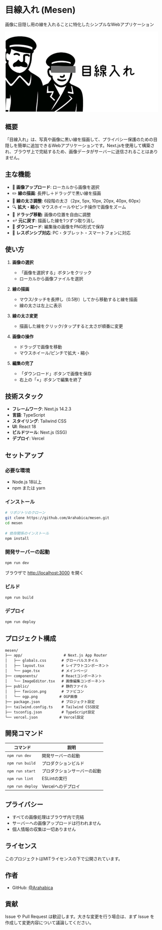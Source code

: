 # 目線入れ (Mesen)

画像に目隠し用の線を入れることに特化したシンプルなWebアプリケーション

![ogp](./public/ogp.png)

## 概要

「目線入れ」は、写真や画像に黒い線を描画して、プライバシー保護のための目隠しを簡単に追加できるWebアプリケーションです。Next.jsを使用して構築され、ブラウザ上で完結するため、画像データがサーバーに送信されることはありません。

## 主な機能

- 📸 **画像アップロード**: ローカルから画像を選択
- ✏️ **線の描画**: 長押し＋ドラッグで黒い線を描画
- 🔧 **線の太さ調整**: 6段階の太さ（2px, 5px, 10px, 20px, 40px, 60px）
- 🔍 **拡大・縮小**: マウスホイールやピンチ操作で画像をズーム
- 🚀 **ドラッグ移動**: 画像の位置を自由に調整
- ↩️ **元に戻す**: 描画した線を1つずつ取り消し
- 💾 **ダウンロード**: 編集後の画像をPNG形式で保存
- 📱 **レスポンシブ対応**: PC・タブレット・スマートフォンに対応

## 使い方

1. **画像の選択**
   - 「画像を選択する」ボタンをクリック
   - ローカルから画像ファイルを選択

2. **線の描画**
   - マウス/タッチを長押し（0.5秒）してから移動すると線を描画
   - 線の太さは左上に表示

3. **線の太さ変更**
   - 描画した線をクリック/タップすると太さが順番に変更

4. **画像の操作**
   - ドラッグで画像を移動
   - マウスホイール/ピンチで拡大・縮小

5. **編集の完了**
   - 「ダウンロード」ボタンで画像を保存
   - 右上の「×」ボタンで編集を終了

## 技術スタック

- **フレームワーク**: Next.js 14.2.3
- **言語**: TypeScript
- **スタイリング**: Tailwind CSS
- **UI**: React 18
- **ビルドツール**: Next.js (SSG)
- **デプロイ**: Vercel

## セットアップ

### 必要な環境
- Node.js 18以上
- npm または yarn

### インストール

```bash
# リポジトリのクローン
git clone https://github.com/Arahabica/mesen.git
cd mesen

# 依存関係のインストール
npm install
```

### 開発サーバーの起動

```bash
npm run dev
```

ブラウザで [http://localhost:3000](http://localhost:3000) を開く

### ビルド

```bash
npm run build
```

### デプロイ

```bash
npm run deploy
```

## プロジェクト構成

```
mesen/
├── app/                   # Next.js App Router
│   ├── globals.css       # グローバルスタイル
│   ├── layout.tsx        # レイアウトコンポーネント
│   └── page.tsx          # メインページ
├── components/           # Reactコンポーネント
│   └── ImageEditor.tsx   # 画像編集コンポーネント
├── public/               # 静的ファイル
│   ├── favicon.png       # ファビコン
│   └── ogp.png          # OGP画像
├── package.json          # プロジェクト設定
├── tailwind.config.ts    # Tailwind CSS設定
├── tsconfig.json         # TypeScript設定
└── vercel.json          # Vercel設定
```

## 開発コマンド

| コマンド | 説明 |
|---------|------|
| `npm run dev` | 開発サーバーの起動 |
| `npm run build` | プロダクションビルド |
| `npm run start` | プロダクションサーバーの起動 |
| `npm run lint` | ESLintの実行 |
| `npm run deploy` | Vercelへのデプロイ |

## プライバシー

- すべての画像処理はブラウザ内で完結
- サーバーへの画像アップロードは行われません
- 個人情報の収集は一切ありません

## ライセンス

このプロジェクトはMITライセンスの下で公開されています。

## 作者

- GitHub: [@Arahabica](https://github.com/Arahabica)

## 貢献

Issue や Pull Request は歓迎します。大きな変更を行う場合は、まず Issue を作成して変更内容について議論してください。